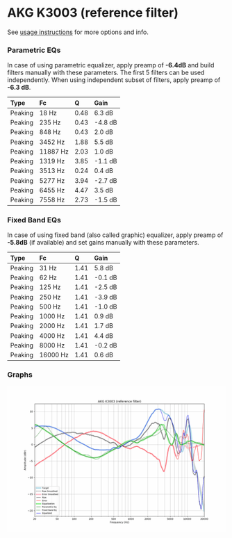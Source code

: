 # AKG K3003 (reference filter)
See [usage instructions](https://github.com/jaakkopasanen/AutoEq#usage) for more options and info.

### Parametric EQs
In case of using parametric equalizer, apply preamp of **-6.4dB** and build filters manually
with these parameters. The first 5 filters can be used independently.
When using independent subset of filters, apply preamp of **-6.3 dB**.

| Type    | Fc       |    Q | Gain    |
|:--------|:---------|:-----|:--------|
| Peaking | 18 Hz    | 0.48 | 6.3 dB  |
| Peaking | 235 Hz   | 0.43 | -4.8 dB |
| Peaking | 848 Hz   | 0.43 | 2.0 dB  |
| Peaking | 3452 Hz  | 1.88 | 5.5 dB  |
| Peaking | 11887 Hz | 2.03 | 1.0 dB  |
| Peaking | 1319 Hz  | 3.85 | -1.1 dB |
| Peaking | 3513 Hz  | 0.24 | 0.4 dB  |
| Peaking | 5277 Hz  | 3.94 | -2.7 dB |
| Peaking | 6455 Hz  | 4.47 | 3.5 dB  |
| Peaking | 7558 Hz  | 2.73 | -1.5 dB |

### Fixed Band EQs
In case of using fixed band (also called graphic) equalizer, apply preamp of **-5.8dB**
(if available) and set gains manually with these parameters.

| Type    | Fc       |    Q | Gain    |
|:--------|:---------|:-----|:--------|
| Peaking | 31 Hz    | 1.41 | 5.8 dB  |
| Peaking | 62 Hz    | 1.41 | -0.1 dB |
| Peaking | 125 Hz   | 1.41 | -2.5 dB |
| Peaking | 250 Hz   | 1.41 | -3.9 dB |
| Peaking | 500 Hz   | 1.41 | -1.0 dB |
| Peaking | 1000 Hz  | 1.41 | 0.9 dB  |
| Peaking | 2000 Hz  | 1.41 | 1.7 dB  |
| Peaking | 4000 Hz  | 1.41 | 4.4 dB  |
| Peaking | 8000 Hz  | 1.41 | -0.2 dB |
| Peaking | 16000 Hz | 1.41 | 0.6 dB  |

### Graphs
![](./AKG%20K3003%20(reference%20filter).png)